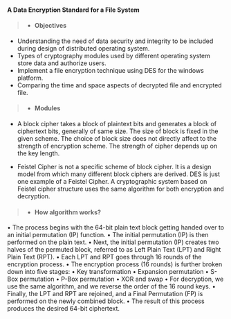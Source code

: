#### A Data Encryption Standard for a File System

>* #### **Objectives**
* Understanding the need of data security and integrity to be included during design of distributed operating system. 
* Types of cryptography modules used by different operating system store data and authorize users.
* Implement a file encryption technique using DES for the windows platform.
* Comparing the time and space aspects of decrypted file and encrypted file.

>* #### **Modules**
* A block cipher takes a block of plaintext bits and generates a block of ciphertext bits, generally of same size. The size of block is fixed in the given scheme. The choice of block size does not directly affect to the strength of encryption scheme. The strength of cipher depends up on the key length.

* Feistel Cipher is not a specific scheme of block cipher. It is a design model from which many different block ciphers are derived. DES is just one example of a Feistel Cipher. A cryptographic system based on Feistel cipher structure uses the same algorithm for both encryption and decryption.  

>* #### **How algorithm works?**

•	The process begins with the 64-bit plain text block getting handed over to an initial permutation (IP) function.
•	The initial permutation (IP) is then performed on the plain text.
•	Next, the initial permutation (IP) creates two halves of the permuted block, referred to as Left Plain Text (LPT) and Right Plain Text (RPT).
•	Each LPT and RPT goes through 16 rounds of the encryption process.
•	The encryption process (16 rounds) is further broken down into five stages:
•	Key transformation
•	Expansion permutation
•	S-Box permutation
•	P-Box permutation
•	XOR and swap
•	For decryption, we use the same algorithm, and we reverse the order of the 16 round keys.
•	Finally, the LPT and RPT are rejoined, and a Final Permutation (FP) is performed on the newly combined block.
•	The result of this process produces the desired 64-bit ciphertext.





